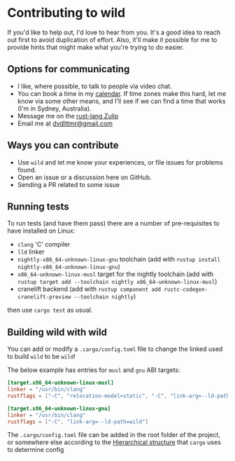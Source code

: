 # Contributing to wild

If you'd like to help out, I'd love to hear from you. It's a good idea to reach out first to avoid duplication of
effort. Also, it'll make it possible for me to provide hints that might make what you're trying to do easier.

## Options for communicating

* I like, where possible, to talk to people via video chat.
* You can book a time in my [calendar](https://calendar.app.google/MBYQeATMNBvuK8AZ6). If time zones make this hard, let
  me know via some other means, and I'll
  see if we can find a time that works (I'm in Sydney, Australia).
* Message me on the [rust-lang Zulip](https://rust-lang.zulipchat.com/)
* Email me at dvdlttmr@gmail.com

## Ways you can contribute

* Use `wild` and let me know your experiences, or file issues for problems found.
* Open an issue or a discussion here on GitHub.
* Sending a PR related to some issue

## Running tests

To run tests (and have them pass) there are a number of pre-requisites to have installed on Linux:

* `clang` 'C' compiler
* `lld` linker
* `nightly-x86_64-unknown-linux-gnu` toolchain (add with `rustup install nightly-x86_64-unknown-linux-gnu`)
* `x86_64-unknown-linux-musl` target for the nightly toolchain (add
  with `rustup target add --toolchain nightly x86_64-unknown-linux-musl`)
* cranelift backend (add with `rustup component add rustc-codegen-cranelift-preview --toolchain nightly`)

then use `cargo test` as usual.

## Building wild with wild

You can add or modify a `.cargo/config.toml` file to change the linked used to build `wild` to be `wild`!

The below example has entries for `musl` and `gnu` ABI targets:

```toml
[target.x86_64-unknown-linux-musl]
linker = "/usr/bin/clang"
rustflags = ["-C", "relocation-model=static", "-C", "link-arg=--ld-path=wild"]

[target.x86_64-unknown-linux-gnu]
linker = "/usr/bin/clang"
rustflags = ["-C", "link-arg=--ld-path=wild"]
```

The `.cargo/config.toml` file can be added in the root folder of the project, or somewhere else according to the
[Hierarchical structure](https://doc.rust-lang.org/cargo/reference/config.html) that `cargo` uses to determine config